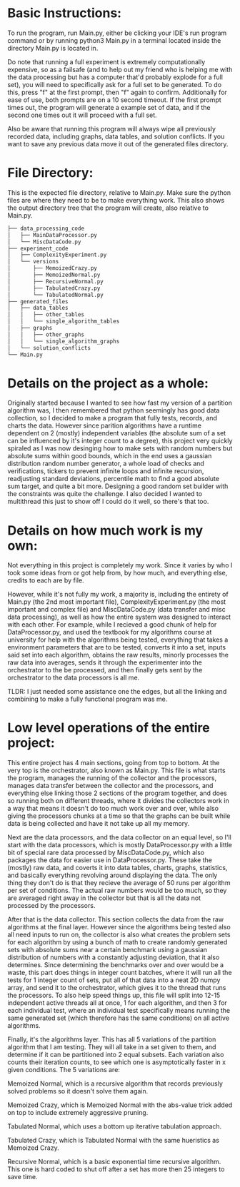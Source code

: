 Basic Instructions:
=

To run the program, run Main.py, either be clicking your IDE's run program command or by running python3 Main.py in a terminal located inside the directory Main.py is located in.

Do note that running a full experiment is extremely computationally expensive, so as a failsafe (and to help out my friend who is helping me with the data processing but has a computer that'd probably explode for a full set), you will need to specifically ask for a full set to be generated. To do this, press "f" at the first prompt, then "f" again to confirm. Additionally for ease of use, both prompts are on a 10 second timeout. If the first prompt times out, the program will generate a example set of data, and if the second one times out it will proceed with a full set.

Also be aware that running this program will always wipe all previously recorded data, including graphs, data tables, and solution conflicts. If you want to save any previous data move it out of the generated files directory.

File Directory:
=
This is the expected file directory, relative to Main.py. Make sure the python files are where they need to be to make everything work. This also shows the output directory tree that the program will create, also relative to Main.py.
```bash
├── data_processing_code
│   ├── MainDataProcessor.py
│   └── MiscDataCode.py
├── experiment_code
│   ├── ComplexityExperiment.py
│   └── versions
│       ├── MemoizedCrazy.py
│       ├── MemoizedNormal.py
│       ├── RecursiveNormal.py
│       ├── TabulatedCrazy.py
│       └── TabulatedNormal.py
├── generated_files
│   ├── data_tables
│   │   ├── other_tables
│   │   └── single_algorithm_tables
│   ├── graphs
│   │   ├── other_graphs
│   │   └── single_algorithm_graphs
│   └── solution_conflicts
└── Main.py
```

Details on the project as a whole:
=
Originally started because I wanted to see how fast my version of a partition algorithm was, I then remembered that python seemingly has good data collection, so I decided to make a program that fully tests, records, and charts the data. However since parition algorithms have a runtime dependent on 2 (mostly) independent variables (the absolute sum of a set can be influenced by it's integer count to a degree), this project very quickly spiraled as I was now desinging how to make sets with random numbers but absolute sums within good bounds, which in the end uses a gaussian distribution random number generator, a whole load of checks and verifications, tickers to prevent infinite loops and infinite recursion, readjusting standard deviations, percentile math to find a good absolute sum target, and quite a bit more. Designing a good random set builder with the constraints was quite the challenge. I also decided I wanted to multithread this just to show off I could do it well, so there's that too. 

Details on how much work is my own:
=
Not everything in this project is completely my work. Since it varies by who I took some ideas from or got help from, by how much, and everything else, credits to each are by file. 

However, while it's not fully my work, a majority is, including the entirety of Main.py (the 2nd most important file), ComplexityExperiment.py (the most important and complex file) and MiscDataCode.py (data transfer and misc data processing), as well as how the entire system was designed to interact with each other. For example, while I recieved a good chunk of help for DataProcessor.py, and used the textbook for my algorithms course at university for help with the algorithms being tested, everything that takes a environment parameters that are to be tested, converts it into a set, inputs said set into each algorithm, obtains the raw results, minorly processes the raw data into averages, sends it through the experimenter into the orchestrator to the be processed, and then finally gets sent by the orchestrator to the data processors is all me. 

TLDR: I just needed some assistance one the edges, but all the linking and combining to make a fully functional program was me. 

Low level operations of the entire project:
=
This entire project has 4 main sections, going from top to bottom. At the very top is the orchestrator, also known as Main.py. This file is what starts the program, manages the running of the collector and the processors, manages data transfer between the collector and the processors, and everything else linking those 2 sections of the program together, and does so running both on different threads, where it divides the collectors work in a way that means it doesn't do too much work over and over, while also giving the processors chunks at a time so that the graphs can be built while data is being collected and have it not take up all my memory.

Next are the data processors, and the data collector on an equal level, so I'll start with the data processors, which is mostly DataProcessor.py with a little bit of special rare data processed by MiscDataCode.py, which also packages the data for easier use in DataProcessor.py. These take the (mostly) raw data, and coverts it into data tables, charts, graphs, statistics, and basically everything revolving around displaying the data. The only thing they don't do is that they recieve the average of 50 runs per algorithm per set of conditions. The actual raw numbers would be too much, so they are averaged right away in the collector but that is all the data not processed by the processors. 

After that is the data collector. This section collects the data from the raw algorithms at the final layer. However since the algorithms being tested also all need inputs to run on, the collector is also what creates the problem sets for each algorithm by using a bunch of math to create randomly generated sets with absolute sums near a certain benchmark using a gaussian distribution of numbers with a constantly adjusting deviation, that it also determines. Since determining the benchmarks over and over would be a waste, this part does things in integer count batches, where it will run all the tests for 1 integer count of sets, put all of that data into a neat 2D numpy array, and send it to the orchestrator, which gives it to the thread that runs the processors. To also help speed things up, this file will split into 12-15 independent active threads all at once, 1 for each algorithm, and then 3 for each individual test, where an individual test specifically means running the same generated set (which therefore has the same conditions) on all active algorithms. 

Finally, it's the algorithms layer. This has all 5 variations of the partition algorithm that I am testing. They will all take in a set given to them, and determine if it can be partitioned into 2 equal subsets. Each variation also counts their iteration counts, to see which one is asymptotically faster in x given conditions. The 5 variations are:

Memoized Normal, which is a recursive algorithm that records previously solved problems so it doesn't solve them again.

Memoized Crazy, which is Memoized Normal with the abs-value trick added on top to include extremely aggressive pruning.

Tabulated Normal, which uses a bottom up iterative tabulation approach.

Tabulated Crazy, which is Tabulated Normal with the same hueristics as Memoized Crazy.

Recursive Normal, which is a basic exponential time recursive algorithm. This one is hard coded to shut off after a set has more then 25 integers to save time.